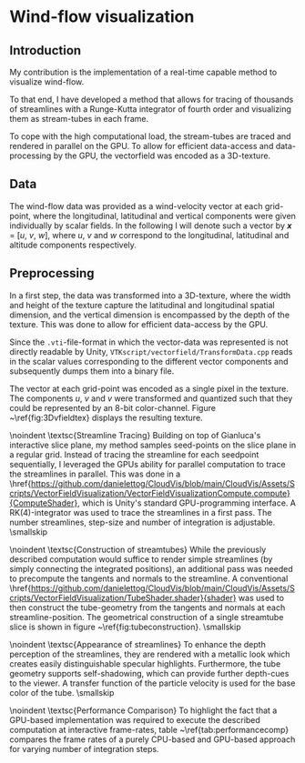 # Wind-flow visualization

<!---What was my meta-goal?-->
## Introduction
My contribution is the implementation of a real-time capable method to visualize wind-flow. 
<!---What is my high-level approach?-->
To that end, I have developed a method that allows for tracing of thousands of streamlines with a Runge-Kutta integrator of fourth order and visualizing them as stream-tubes in each frame. 
<!---How did I achieve that on a lower level.-->
To cope with the high computational load, the stream-tubes are traced and rendered in parallel on the GPU. To allow for efficient data-access and data-processing by the GPU, the vectorfield was encoded as a 3D-texture.

<!---I give a short recap of the data and explain how it was preprocessed.-->
## Data
The wind-flow data was provided as a wind-velocity vector at each grid-point, where the longitudinal, latitudinal and vertical components were given individually by scalar fields. In the following I will denote such a vector by ***x*** = [_u_, _v_, _w_], where _u_, _v_ and _w_ correspond to the longitudinal, latitudinal and altitude components respectively.

<!---What king of preprocessing was done? Why?-->
## Preprocessing
In a first step, the data was transformed into a 3D-texture, where the width and height of the texture capture the latitudinal and longitudinal spatial dimension, and the vertical dimension is encompassed by the depth of the texture. This was done to allow for efficient data-access by the GPU.

<!---How was the data accessed?-->
Since the ```.vti```-file-format in which the vector-data was represented is not directly readable by Unity, ```VTKscript/vectorfield/TransformData.cpp``` reads in the scalar values corresponding to the different vector components and subsequently dumps them into a binary file.

<!---How was the data encoded?-->
The vector at each grid-point was encoded as a single pixel in the texture. The components _u_, _v_ and _v_ were transformed and quantized such that they could be represented by an 8-bit color-channel. Figure ~\ref{fig:3Dvfieldtex} displays the resulting texture.

\noindent
\textsc{Streamline Tracing} Building on top of Gianluca's interactive slice plane, my method samples seed-points on the slice plane in a regular grid. Instead of tracing the streamline for each seedpoint sequentially, I leveraged the GPUs ability for parallel computation to trace the streamlines in parallel. This was done in a \href{https://github.com/danielettog/CloudVis/blob/main/CloudVis/Assets/Scripts/VectorFieldVisualization/VectorFieldVisualizationCompute.compute}{ComputeShader}, which is Unity's standard GPU-programming interface. A RK(4)-integrator was used to trace the streamlines in a first pass. The number streamlines, step-size and number of integration is adjustable. \smallskip

\noindent
\textsc{Construction of streamtubes} While the previously described computation would suffice to render simple streamlines (by simply connecting the integrated positions), an additional pass was needed to precompute the tangents and normals to the streamline. A conventional \href{https://github.com/danielettog/CloudVis/blob/main/CloudVis/Assets/Scripts/VectorFieldVisualization/TubeShader.shader}{shader} was used to then construct the tube-geometry from the tangents and normals at each streamline-position. The geometrical construction of a single streamtube slice is shown in figure ~\ref{fig:tubeconstruction}. \smallskip

\noindent
\textsc{Appearance of streamlines} To enhance the depth perception of the streamlines, they are rendered with a metallic look which creates easily distinguishable specular highlights. Furthermore, the tube geometry supports self-shadowing, which can provide further depth-cues to the viewer. A transfer function of the particle velocity is used for the base color of the tube. \smallskip

\noindent
\textsc{Performance Comparison} To highlight the fact that a GPU-based implementation was required to execute the described computation at interactive frame-rates, table ~\ref{tab:performancecomp} compares the frame rates of a purely CPU-based and GPU-based approach for varying number of integration steps.
